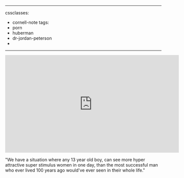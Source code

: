 
---
cssclasses:
  - cornell-note
tags:
  - porn
  - huberman
  - dr-jordan-peterson
  - 
---

<iframe width="560" height="315" src="https://www.youtube.com/embed/lJlX37bnPnE?si=RIGPc_ccLqRHxLFO" title="YouTube video player" frameborder="0" allow="accelerometer; autoplay; clipboard-write; encrypted-media; gyroscope; picture-in-picture; web-share" referrerpolicy="strict-origin-when-cross-origin" allowfullscreen></iframe>

"We have a situation where any 13 year old boy, can see more hyper attractive super stimulus women in one day, than the most successful man who ever lived 100 years ago would've ever seen in their whole life."
